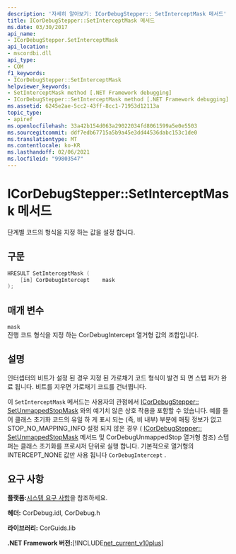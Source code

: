```yaml
---
description: '자세히 알아보기: ICorDebugStepper:: SetInterceptMask 메서드'
title: ICorDebugStepper::SetInterceptMask 메서드
ms.date: 03/30/2017
api_name:
- ICorDebugStepper.SetInterceptMask
api_location:
- mscordbi.dll
api_type:
- COM
f1_keywords:
- ICorDebugStepper::SetInterceptMask
helpviewer_keywords:
- SetInterceptMask method [.NET Framework debugging]
- ICorDebugStepper::SetInterceptMask method [.NET Framework debugging]
ms.assetid: 6245e2ae-5cc2-43ff-8cc1-71953d12113a
topic_type:
- apiref
ms.openlocfilehash: 33a42b154d063a29022034fd8061599a5e0e5503
ms.sourcegitcommit: ddf7edb67715a5b9a45e3dd44536dabc153c1de0
ms.translationtype: MT
ms.contentlocale: ko-KR
ms.lasthandoff: 02/06/2021
ms.locfileid: "99803547"
---
```

# <a name="icordebugsteppersetinterceptmask-method"></a>ICorDebugStepper::SetInterceptMask 메서드

단계별 코드의 형식을 지정 하는 값을 설정 합니다.  
  
## <a name="syntax"></a>구문  
  
```cpp  
HRESULT SetInterceptMask (  
    [in] CorDebugIntercept    mask  
);  
```  
  
## <a name="parameters"></a>매개 변수  

 `mask`  
 진행 코드 형식을 지정 하는 CorDebugIntercept 열거형 값의 조합입니다.  
  
## <a name="remarks"></a>설명  

 인터셉터의 비트가 설정 된 경우 지정 된 가로채기 코드 형식이 발견 되 면 스텝 퍼가 완료 됩니다. 비트를 지우면 가로채기 코드를 건너뜁니다.  
  
 이 `SetInterceptMask` 메서드는 사용자의 관점에서 [ICorDebugStepper:: SetUnmappedStopMask](icordebugstepper-setunmappedstopmask-method.md) 와의 예기치 않은 상호 작용을 포함할 수 있습니다. 예를 들어 클래스 초기화 코드의 유일 하 게 표시 되는 (즉, 비 내부) 부분에 매핑 정보가 없고 STOP_NO_MAPPING_INFO 설정 되지 않은 경우 ( [ICorDebugStepper:: SetUnmappedStopMask](icordebugstepper-setunmappedstopmask-method.md) 메서드 및 CorDebugUnmappedStop 열거형 참조) 스텝 퍼는 클래스 초기화를 프로시저 단위로 실행 합니다. 기본적으로 열거형의 INTERCEPT_NONE 값만 사용 됩니다 `CorDebugIntercept` .  
  
## <a name="requirements"></a>요구 사항  

 **플랫폼:**[시스템 요구 사항](../../get-started/system-requirements.md)을 참조하세요.  
  
 **헤더:** CorDebug.idl, CorDebug.h  
  
 **라이브러리:** CorGuids.lib  
  
 **.NET Framework 버전:**[!INCLUDE[net_current_v10plus](../../../../includes/net-current-v10plus-md.md)]
